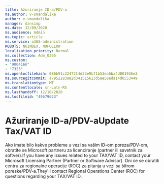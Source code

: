 ```yaml
---
title: Ažuriranje ID-a/PDV-a
ms.author: v-smandalika
author: v-smandalika
manager: dansimp
ms.date: 12/09/2020
ms.audience: Admin
ms.topic: article
ms.service: o365-administration
ROBOTS: NOINDEX, NOFOLLOW
localization_priority: Normal
ms.collection: Adm_O365
ms.custom:
- "9004166"
- "7323"
ms.openlocfilehash: 086b91c3247214d33e9b71b53ea6ba4d001936e3
ms.sourcegitcommit: a7952283882d341515623d5ae58eda14d0553449
ms.translationtype: MT
ms.contentlocale: sr-Latn-RS
ms.lasthandoff: 12/10/2020
ms.locfileid: "49679623"
---
```

# <a name="update-taxvat-id"></a><span data-ttu-id="b64af-102">Ažuriranje ID-a/PDV-a</span><span class="sxs-lookup"><span data-stu-id="b64af-102">Update Tax/VAT ID</span></span>

<span data-ttu-id="b64af-103">Ako imate bilo kakve probleme u vezi sa vašim ID-om poreza/PDV-om, obratite se Microsoft partneru za licenciranje (partner ili savetnik za softver).</span><span class="sxs-lookup"><span data-stu-id="b64af-103">If you have any issues related to your TAX/VAT ID, contact your Microsoft Licensing Partner (Partner or Software Advisor).</span></span> <span data-ttu-id="b64af-104">Oni će se obratiti centru za regionalne operacije (ROC) za pitanja u vezi sa šifrom poreske/PDV-a.</span><span class="sxs-lookup"><span data-stu-id="b64af-104">They'll contact Regional Operations Center (ROC) for questions regarding your TAX/VAT ID.</span></span> 